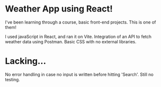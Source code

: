 # Weather App using React!

I've been learning through a course, basic front-end projects. This is one of them! 

I used javaScript in React, and ran it on Vite.
Integration of an API to fetch weather data using Postman.
Basic CSS with no external libraries.

# Lacking...

No error handling in case no input is written before hitting 'Search'.
Still no testing.
